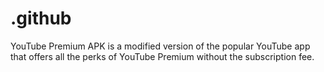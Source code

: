 # .github
YouTube Premium APK is a modified version of the popular YouTube app that offers all the perks of YouTube Premium without the subscription fee.
